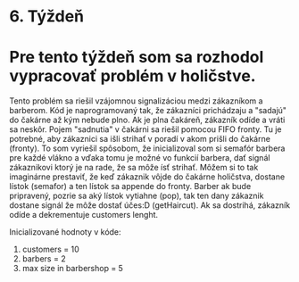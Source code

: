 # 6. Týždeň

# Pre tento týždeň som sa rozhodol vypracovať problém v holičstve.

Tento problém sa riešil vzájomnou signalizáciou medzi zákazníkom a barberom. Kód je naprogramovaný tak, že zákazníci prichádzaju a "sadajú" do čakárne až kým nebude plno. Ak je plna čakáreň, zákazník odíde a vráti sa neskôr. Pojem "sadnutia" v čakárni sa riešil pomocou FIFO fronty. Tu je potrebné, aby zákaznici sa išli strihať v poradí v akom prišli do čakárne (fronty). To som vyriešil spôsobom, že inicializoval som si semafór barbera pre každé vlákno a vďaka tomu je možné vo funkcií barbera, dať signál zákaznikovi ktorý je na rade, že sa môže ísť strihať. Môžem si to tak imaginárne prestaviť, že keď zákaznik vôjde do čakárne holičstva, dostane lístok (semafor) a ten lístok sa appende do fronty. Barber ak bude pripravený, pozrie sa aký lístok vytiahne (pop), tak ten dany zákaznik dostane signál že môže dostať účes:D (getHaircut). Ak sa dostrihá, zákazník odíde a dekrementuje customers lenght.

Inicializované hodnoty v kóde:

1. customers = 10
2. barbers = 2
3. max size in barbershop = 5